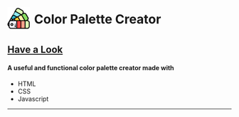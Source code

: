 <div style="display:flex">
<img src="./assets/favicon.png" width=50px height=50>

<h1 style="margin:10px;text-decoration:none">Color Palette Creator</h1>
</div>

## [Have a Look](https://tharun0120.github.io/colors-js)

#### A useful and functional color palette creator made with

- HTML
- CSS
- Javascript

---
